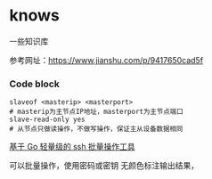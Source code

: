 # knows
一些知识库

参考网址：https://www.jianshu.com/p/9417650cad5f


### Code block
```
slaveof <masterip> <masterport>
# masterip为主节点IP地址，masterport为主节点端口
slave-read-only yes                     
# 从节点只做读操作，不做写操作，保证主从设备数据相同
```


[基于 Go 轻量级的 ssh 批量操作工具](https://github.com/shanghai-edu/multissh)

  可以批量操作，使用密码或密钥
  无颜色标注输出结果，
